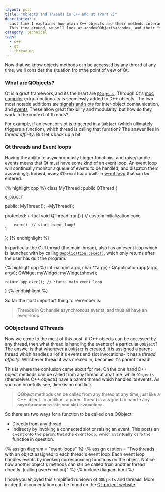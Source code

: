 ```yaml
---
layout: post
title: "Objects and Threads in C++ and Qt (Part 2)"
description: >
  Last time I explained how plain C++ objects and their methods interact with threads.
  This time around, we will look at <code>QObjects</code>, and their "thread affinity".
category: technical
tags:
  - c++
  - qt
  - threading
---
```


Now that we know objects methods can be accessed by any thread at any time,
we'll consider the situation fro mthe point of view of Qt.

### What are QObjects?

Qt is a great framework, and its the heart are
<a href="http://qt-project.org/doc/qt-4.8/object.html"><code>QObjects</code></a>.
Through Qt's <a href="http://qt-project.org/doc/qt-4.8/moc.html#moc">moc compiler</a>
extra functionality is seemlessly added to C++ objects.
The two most notable additions are <a href="http://qt-project.org/doc/qt-5.0/signalsandslots.html">signals and slots</a> for inter-object communication, and <a href="http://qt-project.org/doc/qt-5.0/eventsandfilters.html">events</a>.
These allow great flexibility and modularity, but how do they work in the context of threads?

For example, if an event or slot is triggered in a <code>QObject</code> (which
ultimately triggers a function), which thread is calling that function? The
answer lies in _thread affinity_. But let's back up a bit.

### Qt threads and Event loops

Having the ability to asynchronously trigger functions, and raise/handle events
means that Qt must have some kind of an event loop. An event loop will continually
monitor a queue of events to be handled, and dispatch them accordingly.
Indeed, every <code>QThread</code> has a built-in <a href="http://qt-project.org/doc/qt-5.0/qthread.html#exec">event loop</a> that can be entered.

{% highlight cpp %}
class MyThread : public QThread {
    
    Q_OBJECT

public:
    MyThread();
    ~MyThread();

protected:
    virtual void QThread::run() {
        // custom initialization code

        exec(); // start event loop!
    }
};
{% endhighlight %}

In particular the GUI thread (the main thread), also has an event loop which is
launched with by calling <a href="http://qt-project.org/doc/qt-4.8/qcoreapplication.html#exec"><code>QApplication::exec()</code></a>, which only returns after the user has quit the program.

{% highlight cpp %}
int main(int argc, char **argv)
{
    QApplication app(argc, argv);
    QWidget myWidget;
    myWidget.show();

    return app.exec(); // starts main event loop
}
{% endhighlight %}

So far the most important thing to remember is:

> Threads in Qt handle asynchronous events, and thus all have an event-loop.

### QObjects and QThreads

Now we come to the meat of this post- if C++ objects can be accessed by any
thread, then what thread is handling the events of a particular <code>QObject</code>?
The answer is that whenever a <code>QObject</code> is created, it is assigned a parent thread
which handles all of it's events and slot invocations- it has a _thread
affinity_. Whichever thread it was created in, becomes it's parent thread!

This is where the confusion came about for me. On the one hand C++ object
methods can be called from any thread at any time, while <code>QObjects</code> (themselves
C++ objects) have a parent thread which handles its events. As you can hopefully
see, there is no conflict:

> QObject methods can be called from any thread at any time, just like a C++
> object. In addition, a parent thread is assigned to handle any
> asynchronous events and slot invocations.

So there are two ways for a function to be called on a QObject:

* Directly from any thread
* Indirectly by invoking a connected slot or raising an event. This posts an event onto the parent thread's event loop, which eventually calls the function in question.

{% assign diagram = "event-loops" %}
{% assign caption = "Two threads with an object assigned to each thread's event loop. Each event loop handles events by invoking corresponding functions on the object. Notice how another object's methods can still be called from another thread directly. (calling userFunction)" %}
{% include diagram.html %}

I hope you enjoyed this simplified rundown of <code>QObjects</code> and threads! More in-depth documentation can be found on the <a href="http://qt-project.org/doc/qt-4.8/threads-qobject.html">Qt-project website</a>.

